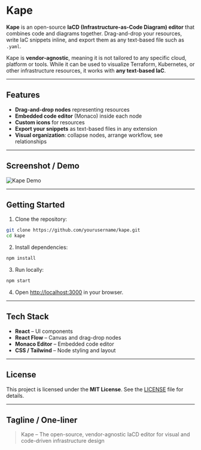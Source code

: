 # Kape

**Kape** is an open-source **IaCD (Infrastructure-as-Code Diagram) editor** that combines code and diagrams together.
Drag-and-drop your resources, write IaC snippets inline, and export them as any text-based file such as `.yaml`. 

Kape is **vendor-agnostic**, meaning it is not tailored to any specific cloud, platform or tools. While it can be used to visualize Terraform, Kubernetes, or other infrastructure resources, it works with **any text-based IaC**.

---

## Features

* **Drag-and-drop nodes** representing resources
* **Embedded code editor** (Monaco) inside each node
* **Custom icons** for resources
* **Export your snippets** as text-based files in any extension
* **Visual organization**: collapse nodes, arrange workflow, see relationships

---

## Screenshot / Demo

![Kape Demo]()

---

## Getting Started

1. Clone the repository:

```bash
git clone https://github.com/yourusername/kape.git
cd kape
```

2. Install dependencies:

```bash
npm install
```

3. Run locally:

```bash
npm start
```

4. Open [http://localhost:3000](http://localhost:3000) in your browser.

---

## Tech Stack

* **React** – UI components
* **React Flow** – Canvas and drag-drop nodes
* **Monaco Editor** – Embedded code editor
* **CSS / Tailwind** – Node styling and layout

---

## License

This project is licensed under the **MIT License**.
See the [LICENSE](LICENSE) file for details.

---

## Tagline / One-liner

> Kape – The open-source, vendor-agnostic IaCD editor for visual and code-driven infrastructure design
